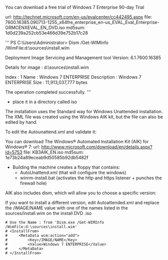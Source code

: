 You can download a free trial of Windows 7 Enterprise 90-day Trial

url: http://technet.microsoft.com/en-us/evalcenter/cc442495.aspx
file: 7600.16385.090713-1255_x64fre_enterprise_en-us_EVAL_Eval_Enterprise-GRMCENXEVAL_EN_DVD.iso
md5sum: 1d0d239a252cb53e466d39e752b17c28  

'''
PS C:\Users\Administrator> Dism /Get-WIMInfo /WimFile:d:\sources\install.wim

Deployment Image Servicing and Management tool
Version: 6.1.7600.16385

Details for image : d:\sources\install.wim

Index : 1
Name : Windows 7 ENTERPRISE
Description : Windows 7 ENTERPRISE
Size : 11,913,037,777 bytes

The operation completed successfully.
'''

- place it in a directory called iso

The installation uses the Standard way for Windows Unattended installation.
The XML file was created using the Windows AIK kit, but the file can also be edited by hand.

To edit the Autounattend.xml and validate it:

You can download The Windows® Automated Installation Kit (AIK) for Windows® 7:
url: http://www.microsoft.com/download/en/details.aspx?id=5753
file: KB3AIK_EN.iso
md5sum: 1e73b24a89eceab9d50585b92db5482f

- Building the machine creates a floppy that contains:
  - AutoUnattend.xml (that will configure the windows)
  - winrm-install.bat (activates the http and https listener + punches the firewall hole)

AIK also includes dism, which will allow you to choose a specific version:

If you want to install a different version, edit Autoattended.xml and replace the /IMAGE/NAME value with
one of the names listed in the sources/install.wim on the install DVD .iso



    # Use the Name : from 'Dism.exe /Get-WIMInfo /WimFile:d:\sources\install.wim'
    # <InstallFrom>
    #     <MetaData wcm:action="add">
    #         <Key>/IMAGE/NAME</Key>
    #         <Value>Windows 7 ENTERPRISE</Value>
    #     </MetaData>
    # </InstallFrom>
